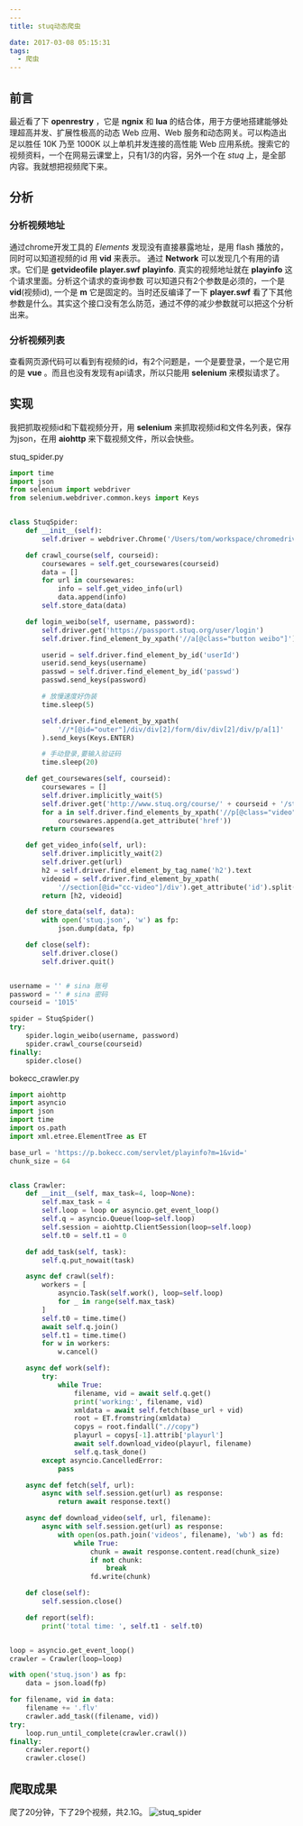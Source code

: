 ```yaml
---
---
title: stuq动态爬虫

date: 2017-03-08 05:15:31
tags:
  - 爬虫
---
```


## 前言
最近看了下 **openrestry** ，它是 **ngnix** 和 **lua** 的结合体，用于方便地搭建能够处理超高并发、扩展性极高的动态 Web 应用、Web 服务和动态网关。可以构造出足以胜任 10K 乃至 1000K 以上单机并发连接的高性能 Web 应用系统。搜索它的视频资料，一个在网易云课堂上，只有1/3的内容，另外一个在 *stuq* 上，是全部内容。我就想把视频爬下来。

## 分析
### 分析视频地址
通过chrome开发工具的 *Elements* 发现没有直接暴露地址，是用 flash 播放的，同时可以知道视频的id 用 **vid** 来表示。
通过 **Network** 可以发现几个有用的请求。它们是 **getvideofile** **player.swf** **playinfo**.
真实的视频地址就在 **playinfo** 这个请求里面。分析这个请求的查询参数
可以知道只有2个参数是必须的，一个是 **vid**(视频id), 一个是 **m** 它是固定的。当时还反编译了一下 **player.swf** 看了下其他参数是什么。其实这个接口没有怎么防范，通过不停的减少参数就可以把这个分析出来。

### 分析视频列表
查看网页源代码可以看到有视频的id，有2个问题是，一个是要登录，一个是它用的是 **vue** 。而且也没有发现有api请求，所以只能用 **selenium** 来模拟请求了。

## 实现
我把抓取视频id和下载视频分开，用 **selenium** 来抓取视频id和文件名列表，保存为json，在用 **aiohttp** 来下载视频文件，所以会快些。

stuq_spider.py
```python
import time
import json
from selenium import webdriver
from selenium.webdriver.common.keys import Keys


class StuqSpider:
    def __init__(self):
        self.driver = webdriver.Chrome('/Users/tom/workspace/chromedriver')

    def crawl_course(self, courseid):
        coursewares = self.get_coursewares(courseid)
        data = []
        for url in coursewares:
            info = self.get_video_info(url)
            data.append(info)
        self.store_data(data)

    def login_weibo(self, username, password):
        self.driver.get('https://passport.stuq.org/user/login')
        self.driver.find_element_by_xpath('//a[@class="button weibo"]').click()

        userid = self.driver.find_element_by_id('userId')
        userid.send_keys(username)
        passwd = self.driver.find_element_by_id('passwd')
        passwd.send_keys(password)

        # 放慢速度好伪装
        time.sleep(5)

        self.driver.find_element_by_xpath(
            '//*[@id="outer"]/div/div[2]/form/div/div[2]/div/p/a[1]'
        ).send_keys(Keys.ENTER)

        # 手动登录,要输入验证码
        time.sleep(20)

    def get_coursewares(self, courseid):
        coursewares = []
        self.driver.implicitly_wait(5)
        self.driver.get('http://www.stuq.org/course/' + courseid + '/study')
        for a in self.driver.find_elements_by_xpath('//p[@class="video"]/a'):
            coursewares.append(a.get_attribute('href'))
        return coursewares

    def get_video_info(self, url):
        self.driver.implicitly_wait(2)
        self.driver.get(url)
        h2 = self.driver.find_element_by_tag_name('h2').text
        videoid = self.driver.find_element_by_xpath(
            '//section[@id="cc-video"]/div').get_attribute('id').split('_')[2]
        return [h2, videoid]

    def store_data(self, data):
        with open('stuq.json', 'w') as fp:
            json.dump(data, fp)

    def close(self):
        self.driver.close()
        self.driver.quit()


username = '' # sina 账号
password = '' # sina 密码
courseid = '1015'

spider = StuqSpider()
try:
    spider.login_weibo(username, password)
    spider.crawl_course(courseid)
finally:
    spider.close()
```

bokecc_crawler.py
```python
import aiohttp
import asyncio
import json
import time
import os.path
import xml.etree.ElementTree as ET

base_url = 'https://p.bokecc.com/servlet/playinfo?m=1&vid='
chunk_size = 64


class Crawler:
    def __init__(self, max_task=4, loop=None):
        self.max_task = 4
        self.loop = loop or asyncio.get_event_loop()
        self.q = asyncio.Queue(loop=self.loop)
        self.session = aiohttp.ClientSession(loop=self.loop)
        self.t0 = self.t1 = 0

    def add_task(self, task):
        self.q.put_nowait(task)

    async def crawl(self):
        workers = [
            asyncio.Task(self.work(), loop=self.loop)
            for _ in range(self.max_task)
        ]
        self.t0 = time.time()
        await self.q.join()
        self.t1 = time.time()
        for w in workers:
            w.cancel()

    async def work(self):
        try:
            while True:
                filename, vid = await self.q.get()
                print('working:', filename, vid)
                xmldata = await self.fetch(base_url + vid)
                root = ET.fromstring(xmldata)
                copys = root.findall(".//copy")
                playurl = copys[-1].attrib['playurl']
                await self.download_video(playurl, filename)
                self.q.task_done()
        except asyncio.CancelledError:
            pass

    async def fetch(self, url):
        async with self.session.get(url) as response:
            return await response.text()

    async def download_video(self, url, filename):
        async with self.session.get(url) as response:
            with open(os.path.join('videos', filename), 'wb') as fd:
                while True:
                    chunk = await response.content.read(chunk_size)
                    if not chunk:
                        break
                    fd.write(chunk)

    def close(self):
        self.session.close()

    def report(self):
        print('total time: ', self.t1 - self.t0)


loop = asyncio.get_event_loop()
crawler = Crawler(loop=loop)

with open('stuq.json') as fp:
    data = json.load(fp)

for filename, vid in data:
    filename += '.flv'
    crawler.add_task((filename, vid))
try:
    loop.run_until_complete(crawler.crawl())
finally:
    crawler.report()
    crawler.close()
```

## 爬取成果
爬了20分钟，下了29个视频，共2.1G。
![stuq_spider](/assert/2017-03-08-stuq.png)

